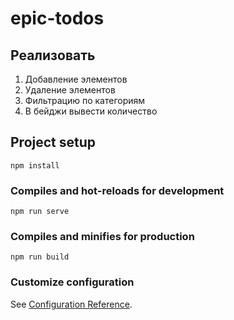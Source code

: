 # epic-todos

## Реализовать

1. Добавление элементов
2. Удаление элементов
3. Фильтрацию по категориям
4. В бейджи вывести количество

## Project setup
```
npm install
```

### Compiles and hot-reloads for development
```
npm run serve
```

### Compiles and minifies for production
```
npm run build
```

### Customize configuration
See [Configuration Reference](https://cli.vuejs.org/config/).

